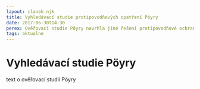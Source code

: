 ```yaml
---
layout: clanek.njk
title: Vyhledávací studie protipovodňových opatření Pöyry
date: 2017-06-30T14:30
perex: Ověřovací studie Pöyry navrhla jiné řešení protipovodňové ochrany Šáreckého údolí než vyhledávací studie Poyry.
tags: aktualne
---
```


# Vyhledávací  studie Pöyry
 
text o ověřovací studii Pöyry